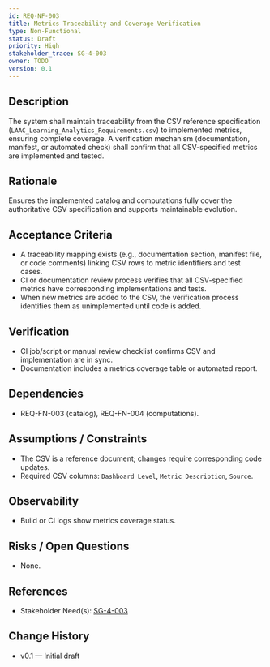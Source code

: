 ```yaml
---
id: REQ-NF-003
title: Metrics Traceability and Coverage Verification
type: Non-Functional
status: Draft
priority: High
stakeholder_trace: SG-4-003
owner: TODO
version: 0.1
---
```


## Description
The system shall maintain traceability from the CSV reference specification (`LAAC_Learning_Analytics_Requirements.csv`) to implemented metrics, ensuring complete coverage. A verification mechanism (documentation, manifest, or automated check) shall confirm that all CSV-specified metrics are implemented and tested.

## Rationale
Ensures the implemented catalog and computations fully cover the authoritative CSV specification and supports maintainable evolution.

## Acceptance Criteria
- A traceability mapping exists (e.g., documentation section, manifest file, or code comments) linking CSV rows to metric identifiers and test cases.
- CI or documentation review process verifies that all CSV-specified metrics have corresponding implementations and tests.
- When new metrics are added to the CSV, the verification process identifies them as unimplemented until code is added.

## Verification
- CI job/script or manual review checklist confirms CSV and implementation are in sync.
- Documentation includes a metrics coverage table or automated report.

## Dependencies
- REQ-FN-003 (catalog), REQ-FN-004 (computations).

## Assumptions / Constraints
- The CSV is a reference document; changes require corresponding code updates.
- Required CSV columns: `Dashboard Level`, `Metric Description`, `Source`.

## Observability
- Build or CI logs show metrics coverage status.

## Risks / Open Questions
- None.

## References
- Stakeholder Need(s): [SG-4-003](../strs-needs/SG-4-003.md)

## Change History
- v0.1 — Initial draft

